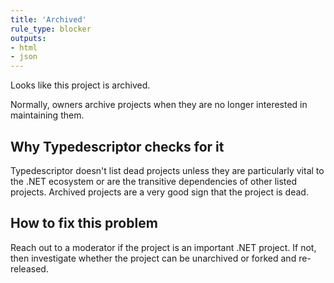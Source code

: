 ```yaml
---
title: 'Archived'
rule_type: blocker
outputs:
- html
- json
---
```


Looks like this project is archived.

Normally, owners archive projects when they are no longer interested in maintaining them.

## Why Typedescriptor checks for it

Typedescriptor doesn't list dead projects unless they are particularly vital to the .NET ecosystem or are the transitive dependencies of other listed projects.  Archived projects are a very good sign that the project is dead.

## How to fix this problem

Reach out to a moderator if the project is an important .NET project.  If not, then investigate whether the project can be unarchived or forked and re-released.

